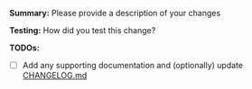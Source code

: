 **Summary:**
Please provide a description of your changes

**Testing:**
How did you test this change?

**TODOs:**

- [ ] Add any supporting documentation and (optionally) update [CHANGELOG.md](CHANGELOG.md)
